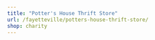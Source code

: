```yaml
---
title: "Potter's House Thrift Store"
url: /fayetteville/potters-house-thrift-store/
shop: charity
---
```

